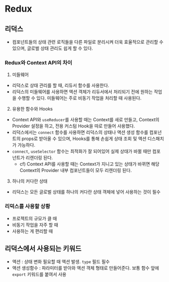 # Redux

## 리덕스

- 컴포넌트들의 상태 관련 로직들을 다른 파일로 분리시켜 더욱 효율적으로 관리할 수 있으며, 글로벌 상태 관리도 쉽게 할 수 있다.

### Redux와 Context API의 차이

1. 미들웨어

- 리덕스로 상태 관리를 할 때, 리듀서 함수를 사용한다.
- 리덕스의 미들웨어를 사용하면 액션 객체가 리듀서에서 처리되기 전에 원하는 작업을 수행할 수 있다. 미들웨어는 주로 비동기 작업을 처리할 때 사용된다.

2. 유용한 함수와 Hooks

- Context API와 `useReducer`를 사용할 때는 Context를 새로 만들고, Context의 Provider 설정을 하고, 전용 커스텀 Hook을 따로 만들어 사용했다.
- 리덕스에서는 `connect` 함수를 사용하면 리덕스의 상태나 액션 생성 함수를 컴포넌트의 props로 받아올 수 있으며, Hooks를 통해 손쉽게 상태 조회 및 액션 디스패치가 가능하다.
- `connect`, `useSelector` 함수는 최적화가 잘 되어있어 실제 상태가 바뀔 때만 컴포넌트가 리렌더링 된다.
  - cf) Context API를 사용할 때는 Context가 지니고 있는 상태가 바뀌면 해당 Context의 Provider 내부 컴포넌트들이 모두 리렌더링 된다.

3. 하나의 커다란 상태

- 리덕스는 모든 글로벌 상태를 하나의 커다란 상태 객체에 넣어 사용하는 것이 필수

### 리덕스를 사용할 상황

- 프로젝트의 규모가 클 때
- 비동기 작업을 자주 할 때
- 사용하는 게 편리할 때

## 리덕스에서 사용되는 키워드

- 액션 : 상태 변화 필요할 때 액션 발생. `type` 필드 필수
- 액션 생성함수 : 파라미터를 받아와 액션 객체 형태로 만들어준다. 보통 함수 앞에 `export` 키워드를 붙여서 사용
